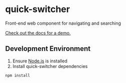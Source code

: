 # quick-switcher
Front-end web component for navigating and searching

[Check out the docs for a demo.](https://lightster.github.io/quick-switcher/)

## Development Environment

1. Ensure [Node.js](https://nodejs.org) is installed
2. Install quick-switcher dependencies

  ```bash
  npm install
  ```
